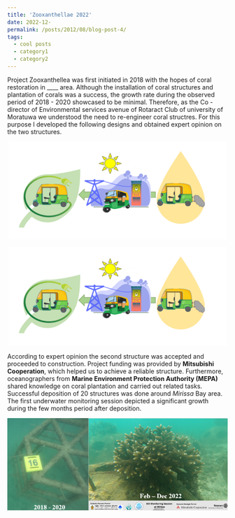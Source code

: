 ```yaml
---
title: 'Zooxanthellae 2022'
date: 2022-12-
permalink: /posts/2012/08/blog-post-4/
tags:
  - cool posts
  - category1
  - category2
---
```

Project Zooxanthellea was first initiated in 2018 with the hopes of coral restoration in ____ area. Although the installation of coral structures and plantation of corals was a success, the growth rate during the observed period of 2018 - 2020 showcased to be minimal. Therefore, as the Co - director of Environmental services avenue of Rotaract Club of university of Moratuwa we understood the need to re-engineer coral structres. 
For this purpose I developed the following designs and obtained expert opinion on the two structures.
<p align="center"><img src="../images/Picture5.png" width="500"/></p><p align="center"><img src="../images/Picture5.png" width="500"/></p>

According to expert opinion the second structure was accepted and proceeded to construction. Project funding was provided by <b>Mitsubishi Cooperation</b>, which helped us to achieve a reliable structure. Furthermore, oceanographers from <b>Marine Environment Protection Authority (MEPA)</b> shared knowledge on coral plantation and carried out related tasks. Successful deposition of 20 structures was done around *Mirissa* Bay area. The first underwater monitoring session depicted a significant growth during the few months period after deposition.
<p align="center"><img src="../images/zooxanthellae.png" width="700"/>
<!-- This post will show up by default. To disable scheduling of future posts, edit `config.yml` and set `future: false`.  -->
